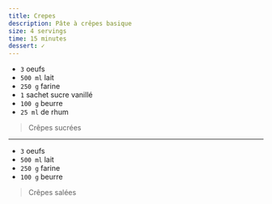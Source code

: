 ```yaml
---
title: Crepes
description: Pâte à crêpes basique
size: 4 servings
time: 15 minutes
dessert: ✓
---
```


* `3` oeufs
* `500 ml` lait
* `250 g` farine
* `1` sachet sucre vanillé
* `100 g` beurre
* `25 ml` de rhum

> Crêpes sucrées

---

* `3` oeufs
* `500 ml` lait
* `250 g` farine
* `100 g` beurre

> Crêpes salées
